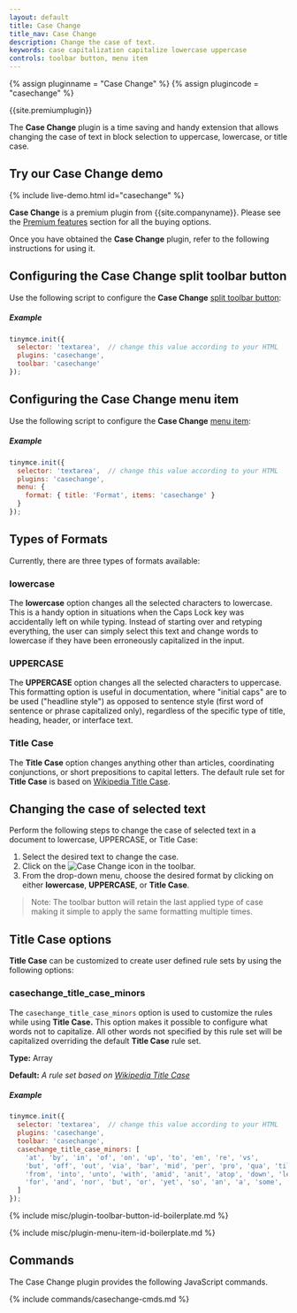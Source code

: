 ```yaml
---
layout: default
title: Case Change
title_nav: Case Change
description: Change the case of text.
keywords: case capitalization capitalize lowercase uppercase
controls: toolbar button, menu item
---
```


{% assign pluginname = "Case Change" %}
{% assign plugincode = "casechange" %}

{{site.premiumplugin}}

The **Case Change** plugin is a time saving and handy extension that allows changing the case of text in block selection to uppercase, lowercase, or title case.

## Try our Case Change demo

{% include live-demo.html id="casechange" %}

**Case Change** is a premium plugin from {{site.companyname}}. Please see the [Premium features]({{site.baseurl}}/enterprise/casechange/) section for all the buying options.

Once you have obtained the **Case Change** plugin, refer to the following instructions for using it.

## Configuring the Case Change split toolbar button

Use the following script to configure the **Case Change** [split toolbar button]({{site.baseurl}}/ui-components/typesoftoolbarbuttons/#splitbutton):

##### Example

```js
tinymce.init({
  selector: 'textarea',  // change this value according to your HTML
  plugins: 'casechange',
  toolbar: 'casechange'
});
```

## Configuring the Case Change menu item

Use the following script to configure the **Case Change** [menu item]({{site.baseurl}}/ui-components/menuitems/):

##### Example

```js
tinymce.init({
  selector: 'textarea',  // change this value according to your HTML
  plugins: 'casechange',
  menu: {
    format: { title: 'Format', items: 'casechange' }
  }
});
```

## Types of Formats

Currently, there are three types of formats available:

### lowercase

The **lowercase** option changes all the selected characters to lowercase. This is a handy option in situations when the Caps Lock key was accidentally left on while typing. Instead of starting over and retyping everything, the user can simply select this text and change words to lowercase if they have been erroneously capitalized in the input.

### UPPERCASE

The **UPPERCASE** option changes all the selected characters to uppercase. This formatting option is useful in documentation, where "initial caps" are to be used ("headline style") as opposed to sentence style (first word of sentence or phrase capitalized only), regardless of the specific type of title, heading, header, or interface text.

### Title Case

The **Title Case** option changes anything other than articles, coordinating conjunctions, or short prepositions to capital letters. The default rule set for **Title Case** is based on [Wikipedia Title Case](https://titlecaseconverter.com/rules/#WP).

## Changing the case of selected text

Perform the following steps to change the case of selected text in a document to lowercase, UPPERCASE, or Title Case:

1. Select the desired text to change the case.
2. Click on the ![Case Change]({{site.baseurl}}/images/casechangeicon.png) icon in the toolbar.
3. From the drop-down menu, choose the desired format by clicking on either **lowercase**, **UPPERCASE**, or **Title Case**.

> Note: The toolbar button will retain the last applied type of case making it simple to apply the same formatting multiple times.

## Title Case options

**Title Case** can be customized to create user defined rule sets by using the following options:

### casechange_title_case_minors

The `casechange_title_case_minors` option is used to customize the rules while using **Title Case.** This option makes it possible to configure what words not to capitalize. All other words not specified by this rule set will be capitalized overriding the default **Title Case** rule set.

**Type:** Array

**Default:** _A rule set based on [Wikipedia Title Case](https://titlecaseconverter.com/rules/#WP)_

##### **Example**

```js
tinymce.init({
  selector: 'textarea',  // change this value according to your HTML
  plugins: 'casechange',
  toolbar: 'casechange',
  casechange_title_case_minors: [
    'at', 'by', 'in', 'of', 'on', 'up', 'to', 'en', 're', 'vs',
    'but', 'off', 'out', 'via', 'bar', 'mid', 'per', 'pro', 'qua', 'til',
    'from', 'into', 'unto', 'with', 'amid', 'anit', 'atop', 'down', 'less', 'like', 'near', 'over', 'past', 'plus', 'sans', 'save', 'than', 'thru', 'till', 'upon',
    'for', 'and', 'nor', 'but', 'or', 'yet', 'so', 'an', 'a', 'some', 'the'
  ]
});
```

{% include misc/plugin-toolbar-button-id-boilerplate.md %}

{% include misc/plugin-menu-item-id-boilerplate.md %}

## Commands

The Case Change plugin provides the following JavaScript commands.

{% include commands/casechange-cmds.md %}
